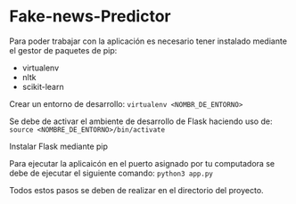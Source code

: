 # Fake-news-Predictor

Para poder trabajar con la aplicación es necesario tener instalado mediante el gestor de paquetes de pip:

- virtualenv
- nltk
- scikit-learn

Crear un entorno de desarrollo: ``virtualenv <NOMBR_DE_ENTORNO>``

Se debe de activar el ambiente de desarrollo de Flask haciendo uso de: ``source <NOMBRE_DE_ENTORNO>/bin/activate``

Instalar Flask mediante pip

Para ejecutar la aplicaicón en el puerto asignado por tu computadora se debe de ejecutar el siguiente comando: ``python3 app.py``

Todos estos pasos se deben de realizar en el directorio del proyecto.

